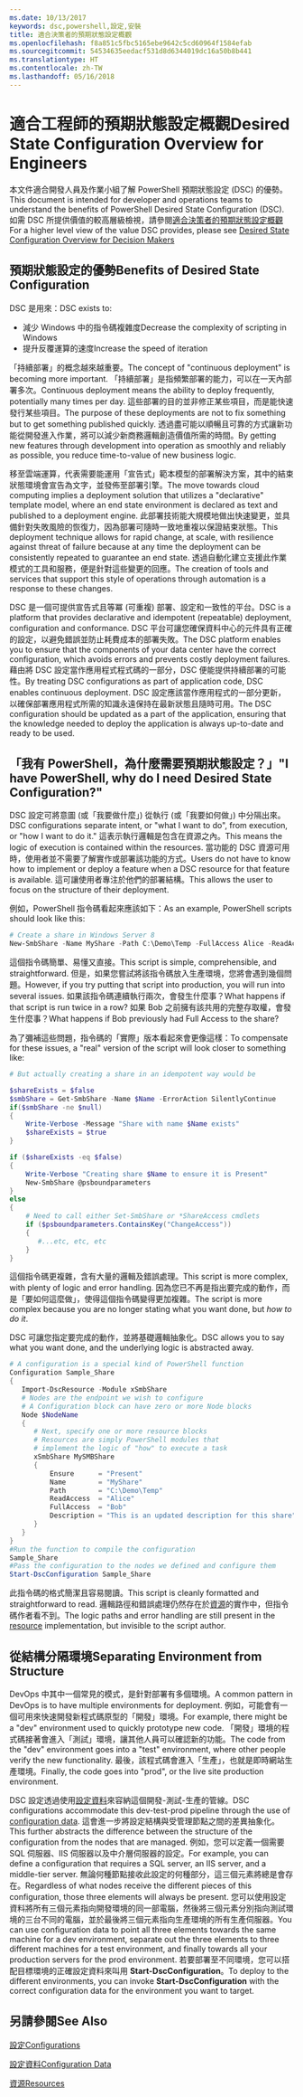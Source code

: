 ```yaml
---
ms.date: 10/13/2017
keywords: dsc,powershell,設定,安裝
title: 適合決策者的預期狀態設定概觀
ms.openlocfilehash: f8a851c5fbc5165ebe9642c5cd60964f1584efab
ms.sourcegitcommit: 54534635eedacf531d8d6344019dc16a50b8b441
ms.translationtype: HT
ms.contentlocale: zh-TW
ms.lasthandoff: 05/16/2018
---
```

# <a name="desired-state-configuration-overview-for-engineers"></a><span data-ttu-id="7014e-103">適合工程師的預期狀態設定概觀</span><span class="sxs-lookup"><span data-stu-id="7014e-103">Desired State Configuration Overview for Engineers</span></span>

<span data-ttu-id="7014e-104">本文件適合開發人員及作業小組了解 PowerShell 預期狀態設定 (DSC) 的優勢。</span><span class="sxs-lookup"><span data-stu-id="7014e-104">This document is intended for developer and operations teams to understand the benefits of PowerShell Desired State Configuration (DSC).</span></span>
<span data-ttu-id="7014e-105">如需 DSC 所提供價值的較高層級檢視，請參閱[適合決策者的預期狀態設定概觀](decisionMaker.md)</span><span class="sxs-lookup"><span data-stu-id="7014e-105">For a higher level view of the value DSC provides, please see [Desired State Configuration Overview for Decision Makers](decisionMaker.md)</span></span>

## <a name="benefits-of-desired-state-configuration"></a><span data-ttu-id="7014e-106">預期狀態設定的優勢</span><span class="sxs-lookup"><span data-stu-id="7014e-106">Benefits of Desired State Configuration</span></span>

<span data-ttu-id="7014e-107">DSC 是用來：</span><span class="sxs-lookup"><span data-stu-id="7014e-107">DSC exists to:</span></span>

- <span data-ttu-id="7014e-108">減少 Windows 中的指令碼複雜度</span><span class="sxs-lookup"><span data-stu-id="7014e-108">Decrease the complexity of scripting in Windows</span></span>
- <span data-ttu-id="7014e-109">提升反覆運算的速度</span><span class="sxs-lookup"><span data-stu-id="7014e-109">Increase the speed of iteration</span></span>

<span data-ttu-id="7014e-110">「持續部署」的概念越來越重要。</span><span class="sxs-lookup"><span data-stu-id="7014e-110">The concept of "continuous deployment" is becoming more important.</span></span>
<span data-ttu-id="7014e-111">「持續部署」是指頻繁部署的能力，可以在一天內部署多次。</span><span class="sxs-lookup"><span data-stu-id="7014e-111">Continuous deployment means the ability to deploy frequently, potentially many times per day.</span></span>
<span data-ttu-id="7014e-112">這些部署的目的並非修正某些項目，而是能快速發行某些項目。</span><span class="sxs-lookup"><span data-stu-id="7014e-112">The purpose of these deployments are not to fix something but to get something published quickly.</span></span>
<span data-ttu-id="7014e-113">透過盡可能以順暢且可靠的方式讓新功能從開發進入作業，將可以減少新商務邏輯創造價值所需的時間。</span><span class="sxs-lookup"><span data-stu-id="7014e-113">By getting new features through development into operation as smoothly and reliably as possible, you reduce time-to-value of new business logic.</span></span>

<span data-ttu-id="7014e-114">移至雲端運算，代表需要能運用「宣告式」範本模型的部署解決方案，其中的結束狀態環境會宣告為文字，並發佈至部署引擎。</span><span class="sxs-lookup"><span data-stu-id="7014e-114">The move towards cloud computing implies a deployment solution that utilizes a "declarative" template model, where an end state environment is declared as text and published to a deployment engine.</span></span>
<span data-ttu-id="7014e-115">此部署技術能大規模地做出快速變更，並具備針對失敗風險的恢復力，因為部署可隨時一致地重複以保證結束狀態。</span><span class="sxs-lookup"><span data-stu-id="7014e-115">This deployment technique allows for rapid change, at scale, with resilience against threat of failure because at any time the deployment can be consistently repeated to guarantee an end state.</span></span>
<span data-ttu-id="7014e-116">透過自動化建立支援此作業模式的工具和服務，便是針對這些變更的回應。</span><span class="sxs-lookup"><span data-stu-id="7014e-116">The creation of tools and services that support this style of operations through automation is a response to these changes.</span></span>

<span data-ttu-id="7014e-117">DSC 是一個可提供宣告式且等冪 (可重複) 部署、設定和一致性的平台。</span><span class="sxs-lookup"><span data-stu-id="7014e-117">DSC is a platform that provides declarative and idempotent (repeatable) deployment, configuration and conformance.</span></span>
<span data-ttu-id="7014e-118">DSC 平台可讓您確保資料中心的元件具有正確的設定，以避免錯誤並防止耗費成本的部署失敗。</span><span class="sxs-lookup"><span data-stu-id="7014e-118">The DSC platform enables you to ensure that the components of your data center have the correct configuration, which avoids errors and prevents costly deployment failures.</span></span>
<span data-ttu-id="7014e-119">藉由將 DSC 設定當作應用程式程式碼的一部分，DSC 便能提供持續部署的可能性。</span><span class="sxs-lookup"><span data-stu-id="7014e-119">By treating DSC configurations as part of application code, DSC enables continuous deployment.</span></span>
<span data-ttu-id="7014e-120">DSC 設定應該當作應用程式的一部分更新，以確保部署應用程式所需的知識永遠保持在最新狀態且隨時可用。</span><span class="sxs-lookup"><span data-stu-id="7014e-120">The DSC configuration should be updated as a part of the application, ensuring that the knowledge needed to deploy the application is always up-to-date and ready to be used.</span></span>

## <a name="i-have-powershell-why-do-i-need-desired-state-configuration"></a><span data-ttu-id="7014e-121">「我有 PowerShell，為什麼需要預期狀態設定？」</span><span class="sxs-lookup"><span data-stu-id="7014e-121">"I have PowerShell, why do I need Desired State Configuration?"</span></span>

<span data-ttu-id="7014e-122">DSC 設定可將意圖 (或「我要做什麼」) 從執行 (或「我要如何做」) 中分隔出來。</span><span class="sxs-lookup"><span data-stu-id="7014e-122">DSC configurations separate intent, or "what I want to do", from execution, or "how I want to do it."</span></span>
<span data-ttu-id="7014e-123">這表示執行邏輯是包含在資源之內。</span><span class="sxs-lookup"><span data-stu-id="7014e-123">This means the logic of execution is contained within the resources.</span></span>
<span data-ttu-id="7014e-124">當功能的 DSC 資源可用時，使用者並不需要了解實作或部署該功能的方式。</span><span class="sxs-lookup"><span data-stu-id="7014e-124">Users do not have to know how to implement or deploy a feature when a DSC resource for that feature is available.</span></span>
<span data-ttu-id="7014e-125">這可讓使用者專注於他們的部署結構。</span><span class="sxs-lookup"><span data-stu-id="7014e-125">This allows the user to focus on the structure of their deployment.</span></span>

<span data-ttu-id="7014e-126">例如，PowerShell 指令碼看起來應該如下：</span><span class="sxs-lookup"><span data-stu-id="7014e-126">As an example, PowerShell scripts should look like this:</span></span>
```powershell
# Create a share in Windows Server 8
New-SmbShare -Name MyShare -Path C:\Demo\Temp -FullAccess Alice -ReadAccess Bob
```
<span data-ttu-id="7014e-127">這個指令碼簡單、易懂又直接。</span><span class="sxs-lookup"><span data-stu-id="7014e-127">This script is simple, comprehensible, and straightforward.</span></span>
<span data-ttu-id="7014e-128">但是，如果您嘗試將該指令碼放入生產環境，您將會遇到幾個問題。</span><span class="sxs-lookup"><span data-stu-id="7014e-128">However, if you try putting that script into production, you will run into several issues.</span></span>
<span data-ttu-id="7014e-129">如果該指令碼連續執行兩次，會發生什麼事？</span><span class="sxs-lookup"><span data-stu-id="7014e-129">What happens if that script is run twice in a row?</span></span>
<span data-ttu-id="7014e-130">如果 Bob 之前擁有該共用的完整存取權，會發生什麼事？</span><span class="sxs-lookup"><span data-stu-id="7014e-130">What happens if Bob previously had Full Access to the share?</span></span>

<span data-ttu-id="7014e-131">為了彌補這些問題，指令碼的「實際」版本看起來會更像這樣：</span><span class="sxs-lookup"><span data-stu-id="7014e-131">To compensate for these issues, a "real" version of the script will look closer to something like:</span></span>
```powershell
# But actually creating a share in an idempotent way would be

$shareExists = $false
$smbShare = Get-SmbShare -Name $Name -ErrorAction SilentlyContinue
if($smbShare -ne $null)
{
    Write-Verbose -Message "Share with name $Name exists"
    $shareExists = $true
}

if ($shareExists -eq $false)
{
    Write-Verbose "Creating share $Name to ensure it is Present"
    New-SmbShare @psboundparameters
}
else
{
    # Need to call either Set-SmbShare or *ShareAccess cmdlets
    if ($psboundparameters.ContainsKey("ChangeAccess"))
    {
       #...etc, etc, etc
    }
}
```

<span data-ttu-id="7014e-132">這個指令碼更複雜，含有大量的邏輯及錯誤處理。</span><span class="sxs-lookup"><span data-stu-id="7014e-132">This script is more complex, with plenty of logic and error handling.</span></span>
<span data-ttu-id="7014e-133">因為您已不再是指出要完成的動作，而是「要如何這麼做」，使得這個指令碼變得更加複雜。</span><span class="sxs-lookup"><span data-stu-id="7014e-133">The script is more complex because you are no longer stating what you want done, but *how to do it*.</span></span>

<span data-ttu-id="7014e-134">DSC 可讓您指定要完成的動作，並將基礎邏輯抽象化。</span><span class="sxs-lookup"><span data-stu-id="7014e-134">DSC allows you to say what you want done, and the underlying logic is abstracted away.</span></span>

```powershell
# A configuration is a special kind of PowerShell function
Configuration Sample_Share
{
   Import-DscResource -Module xSmbShare
   # Nodes are the endpoint we wish to configure
   # A Configuration block can have zero or more Node blocks
   Node $NodeName
   {
      # Next, specify one or more resource blocks
      # Resources are simply PowerShell modules that
      # implement the logic of "how" to execute a task
      xSmbShare MySMBShare
      {
          Ensure      = "Present"
          Name        = "MyShare"
          Path        = "C:\Demo\Temp"
          ReadAccess  = "Alice"
          FullAccess  = "Bob"
          Description = "This is an updated description for this share"
      }
   }
}
#Run the function to compile the configuration
Sample_Share
#Pass the configuration to the nodes we defined and configure them
Start-DscConfiguration Sample_Share
```

<span data-ttu-id="7014e-135">此指令碼的格式簡潔且容易閱讀。</span><span class="sxs-lookup"><span data-stu-id="7014e-135">This script is cleanly formatted and straightforward to read.</span></span>
<span data-ttu-id="7014e-136">邏輯路徑和錯誤處理仍然存在於[資源](resources.md)的實作中，但指令碼作者看不到。</span><span class="sxs-lookup"><span data-stu-id="7014e-136">The logic paths and error handling are still present in the [resource](resources.md) implementation, but invisible to the script author.</span></span>

## <a name="separating-environment-from-structure"></a><span data-ttu-id="7014e-137">從結構分隔環境</span><span class="sxs-lookup"><span data-stu-id="7014e-137">Separating Environment from Structure</span></span>

<span data-ttu-id="7014e-138">DevOps 中其中一個常見的模式，是針對部署有多個環境。</span><span class="sxs-lookup"><span data-stu-id="7014e-138">A common pattern in DevOps is to have multiple environments for deployment.</span></span>
<span data-ttu-id="7014e-139">例如，可能會有一個可用來快速開發新程式碼原型的「開發」環境。</span><span class="sxs-lookup"><span data-stu-id="7014e-139">For example, there might be a "dev" environment used to quickly prototype new code.</span></span>
<span data-ttu-id="7014e-140">「開發」環境的程式碼接著會進入「測試」環境，讓其他人員可以確認新的功能。</span><span class="sxs-lookup"><span data-stu-id="7014e-140">The code from the "dev" environment goes into a "test" environment, where other people verify the new functionality.</span></span>
<span data-ttu-id="7014e-141">最後，該程式碼會進入「生產」，也就是即時網站生產環境。</span><span class="sxs-lookup"><span data-stu-id="7014e-141">Finally, the code goes into "prod", or the live site production environment.</span></span>

<span data-ttu-id="7014e-142">DSC 設定透過使用[設定資料](configData.md)來容納這個開發-測試-生產的管線。</span><span class="sxs-lookup"><span data-stu-id="7014e-142">DSC configurations accommodate this dev-test-prod pipeline through the use of [configuration data](configData.md).</span></span>
<span data-ttu-id="7014e-143">這會進一步將設定結構與受管理節點之間的差異抽象化。</span><span class="sxs-lookup"><span data-stu-id="7014e-143">This further abstracts the difference between the structure of the configuration from the nodes that are managed.</span></span>
<span data-ttu-id="7014e-144">例如，您可以定義一個需要 SQL 伺服器、IIS 伺服器以及中介層伺服器的設定。</span><span class="sxs-lookup"><span data-stu-id="7014e-144">For example, you can define a configuration that requires a SQL server, an IIS server, and a middle-tier server.</span></span>
<span data-ttu-id="7014e-145">無論何種節點接收此設定的何種部分，這三個元素將總是會存在。</span><span class="sxs-lookup"><span data-stu-id="7014e-145">Regardless of what nodes receive the different pieces of this configuration, those three elements will always be present.</span></span>
<span data-ttu-id="7014e-146">您可以使用設定資料將所有三個元素指向開發環境的同一部電腦，然後將三個元素分別指向測試環境的三台不同的電腦，並於最後將三個元素指向生產環境的所有生產伺服器。</span><span class="sxs-lookup"><span data-stu-id="7014e-146">You can use configuration data to point all three elements towards the same machine for a dev environment, separate out the three elements to three different machines for a test environment, and finally towards all your production servers for the prod environment.</span></span>
<span data-ttu-id="7014e-147">若要部署至不同環境，您可以搭配目標環境的正確設定資料來叫用 **Start-DscConfiguration**。</span><span class="sxs-lookup"><span data-stu-id="7014e-147">To deploy to the different environments, you can invoke **Start-DscConfiguration** with the correct configuration data for the environment you want to target.</span></span>

## <a name="see-also"></a><span data-ttu-id="7014e-148">另請參閱</span><span class="sxs-lookup"><span data-stu-id="7014e-148">See Also</span></span>

[<span data-ttu-id="7014e-149">設定</span><span class="sxs-lookup"><span data-stu-id="7014e-149">Configurations</span></span>](configurations.md)

[<span data-ttu-id="7014e-150">設定資料</span><span class="sxs-lookup"><span data-stu-id="7014e-150">Configuration Data</span></span>](configData.md)

[<span data-ttu-id="7014e-151">資源</span><span class="sxs-lookup"><span data-stu-id="7014e-151">Resources</span></span>](resources.md)